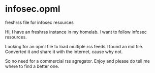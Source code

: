 # infosec.opml
freshrss file for infosec resources

Hi, I have an freshrss instance in my homelab. I want to follow infosec resources. 

Looking for an opml file to load multiple rss feeds I found an md file. Converted it and share it with the internet, cause why not.

So no need for a commercial rss agregator. Enjoy and please do tell me where to find a better one. 

